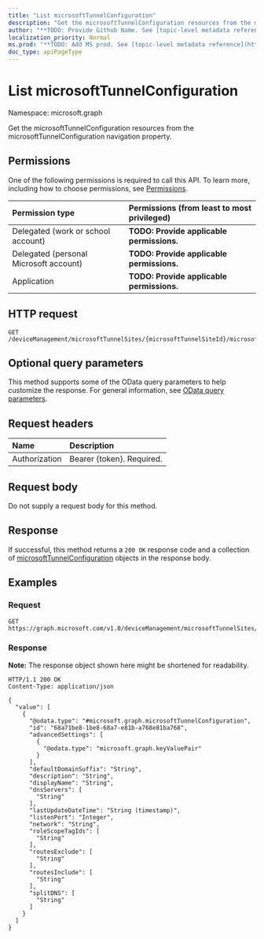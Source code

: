 ```yaml
---
title: "List microsoftTunnelConfiguration"
description: "Get the microsoftTunnelConfiguration resources from the microsoftTunnelConfiguration navigation property."
author: "**TODO: Provide Github Name. See [topic-level metadata reference](https://msgo.azurewebsites.net/add/document/guidelines/metadata.html#topic-level-metadata)**"
localization_priority: Normal
ms.prod: "**TODO: Add MS prod. See [topic-level metadata reference](https://msgo.azurewebsites.net/add/document/guidelines/metadata.html#topic-level-metadata)**"
doc_type: apiPageType
---
```


# List microsoftTunnelConfiguration
Namespace: microsoft.graph



Get the microsoftTunnelConfiguration resources from the microsoftTunnelConfiguration navigation property.

## Permissions
One of the following permissions is required to call this API. To learn more, including how to choose permissions, see [Permissions](/graph/permissions-reference).

|Permission type|Permissions (from least to most privileged)|
|:---|:---|
|Delegated (work or school account)|**TODO: Provide applicable permissions.**|
|Delegated (personal Microsoft account)|**TODO: Provide applicable permissions.**|
|Application|**TODO: Provide applicable permissions.**|

## HTTP request

<!-- {
  "blockType": "ignored"
}
-->
``` http
GET /deviceManagement/microsoftTunnelSites/{microsoftTunnelSiteId}/microsoftTunnelConfiguration
```

## Optional query parameters
This method supports some of the OData query parameters to help customize the response. For general information, see [OData query parameters](/graph/query-parameters).

## Request headers
|Name|Description|
|:---|:---|
|Authorization|Bearer {token}. Required.|

## Request body
Do not supply a request body for this method.

## Response

If successful, this method returns a `200 OK` response code and a collection of [microsoftTunnelConfiguration](../resources/microsofttunnelconfiguration.md) objects in the response body.

## Examples

### Request
<!-- {
  "blockType": "request",
  "name": "list_microsofttunnelconfiguration"
}
-->
``` http
GET https://graph.microsoft.com/v1.0/deviceManagement/microsoftTunnelSites/{microsoftTunnelSiteId}/microsoftTunnelConfiguration
```


### Response
**Note:** The response object shown here might be shortened for readability.
<!-- {
  "blockType": "response",
  "truncated": true,
  "@odata.type": "Collection(microsoft.graph.microsoftTunnelConfiguration)"
}
-->
``` http
HTTP/1.1 200 OK
Content-Type: application/json

{
  "value": [
    {
      "@odata.type": "#microsoft.graph.microsoftTunnelConfiguration",
      "id": "68a71be8-1be8-68a7-e81b-a768e81ba768",
      "advancedSettings": [
        {
          "@odata.type": "microsoft.graph.keyValuePair"
        }
      ],
      "defaultDomainSuffix": "String",
      "description": "String",
      "displayName": "String",
      "dnsServers": [
        "String"
      ],
      "lastUpdateDateTime": "String (timestamp)",
      "listenPort": "Integer",
      "network": "String",
      "roleScopeTagIds": [
        "String"
      ],
      "routesExclude": [
        "String"
      ],
      "routesInclude": [
        "String"
      ],
      "splitDNS": [
        "String"
      ]
    }
  ]
}
```

